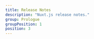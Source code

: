 ```yaml
---
title: Release Notes
description: "Nuxt.js release notes."
group: Prologue
groupPosition: 1
position: 3
---
```


<releases></releases>